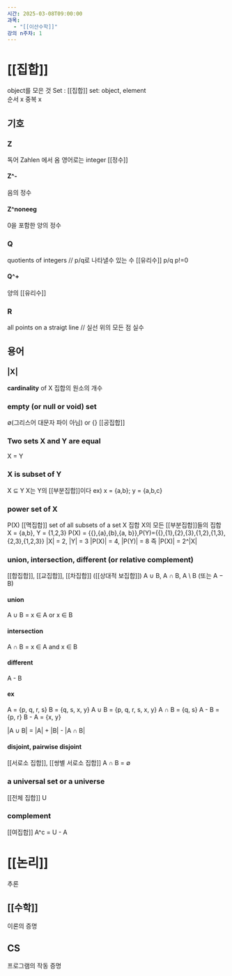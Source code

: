 ```yaml
---
시간: 2025-03-08T09:00:00
과목:
  - "[[이산수학]]"
강의 n주차: 1
---
```

# [[집합]]
object를 모은 것
Set : [[집합]] 
set: object, element  
순서 x 중복 x
## 기호

### Z
독어 Zahlen 에서 옴
영어로는 integer
[[정수]]
#### Z^-
음의 정수
#### Z^noneeg
0을 포함한 양의 정수 

### Q 
 quotients of integers // p/q로 나타낼수 있는 수
 [[유리수]] p/q p!=0  
 
 
#### Q^+
양의 [[유리수]] 
### R 
all points on a straigt line // 실선 위의 모든 점
실수 

## 용어 
### |X|
**cardinality** of X 
집합의 원소의 개수
### **empty** (or **null** or **void**) set 
∅(그리스어 대문자 파이 아님) or {}
[[공집합]]
### Two sets X and Y are **equal**
X = Y 

### X is **subset** of Y 
X ⊆ Y
X는 Y의 [[부분집합]]이다
ex) x = {a,b}; y = {a,b,c}

### **power set** of X 
P(X)
[[멱집합]]
set of all subsets of a set X
집합 X의 모든 [[부분집합]]들의 집합
X = {a,b}, Y = {1,2,3}
P(X) = {{},{a},{b},{a, b}},P(Y)={{},{1},{2},{3},{1,2},{1,3},{2,3},{1,2,3}}
|X| = 2, |Y| = 3
|P(X)| = 4, |P(Y)| = 8
즉 |P(X)| = 2^|X|

### **union, intersection, different** (or **relative complement**)
[[합집합]], [[교집합]], [[차집합]] ([[상대적 보집합]])
A ∪ B, A ∩ B, A \ B (또는 A − B)

#### union 

A ∪ B = x ∈ A or x ∈ B

#### intersection

A ∩ B = x ∈ A and x ∈ B

#### different 

A - B 

#### ex 
A = {p, q, r, s}
B = {q, s, x, y}
A ∪ B = {p, q, r, s, x, y}
A ∩ B = {q, s}
A - B = {p, r}
B - A = {x, y}

|A ∪ B| = |A| + |B| - |A ∩ B|
#### **disjoint, pairwise disjoint**
[[서로소 집합]], [[쌍별 서로소 집합]]
A ∩ B = ∅

### a **universal set** or a **universe**
[[전체 집합]] U
### **complement**
[[여집합]]
 A^c  = U - A

# [[논리]]
추론 
## [[수학]] 
이론의 증명
## CS 
프로그램의 작동 증명

